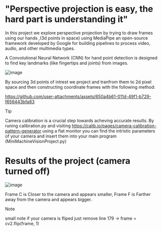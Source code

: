 # "Perspective projection is easy, the hard part is understanding it"

In this project we explore perspective projection by trying to draw frames using our hands ,(3d points in space) using MediaPipe an open-source framework developed by Google for building pipelines to process video, audio, and other multimedia types.

A Convolutional Neural Network (CNN) for hand point detection is designed to find key landmarks (like fingertips and joints) from images.

![image](https://github.com/user-attachments/assets/0f798e5e-30ea-4f19-bfc4-8ffeffb733de)

By sourcing 3d points of intrest we project and tranfrom them to 2d pixel space and then constructing coordinate frames with the following method:

https://github.com/user-attachments/assets/650a4b61-011d-49f1-b729-f656443bfa83

> [!TIP]
>Camera calibration is a crucial step towards acheving accurate results. By runing calibration.py and visiting https://calib.io/pages/camera-calibration-pattern-generator using a flat monitor you can find the intristic parameters of your camera and insert them into your main program (MiniMachineVisionProject.py)

# Results of the project (camera turned off)
![image](https://github.com/user-attachments/assets/48f209e7-7b2a-4355-aa42-8b3135f52345)

Frame C is Closer to the camera and appears smaller, 
Frame F is Farther away from the camera and appears bigger.

>[!NOTE]
>small note if your camera is fliped just remove line 179 -> frame = cv2.flip(frame, 1)
